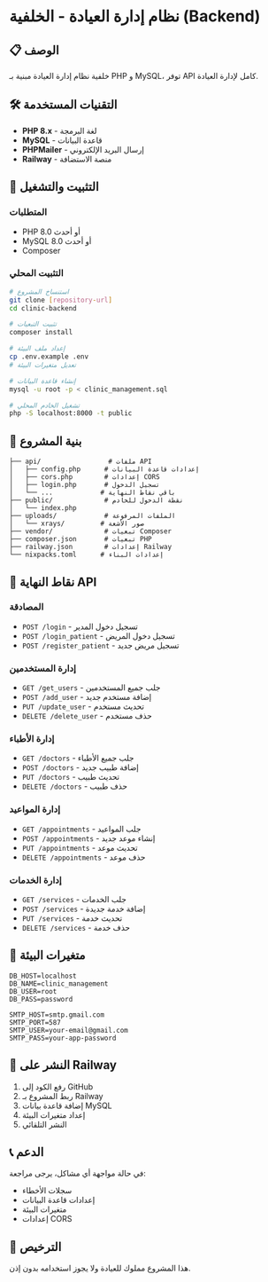 # نظام إدارة العيادة - الخلفية (Backend)

## 📋 الوصف
خلفية نظام إدارة العيادة مبنية بـ PHP و MySQL، توفر API كامل لإدارة العيادة.

## 🛠️ التقنيات المستخدمة
- **PHP 8.x** - لغة البرمجة
- **MySQL** - قاعدة البيانات
- **PHPMailer** - إرسال البريد الإلكتروني
- **Railway** - منصة الاستضافة

## 🚀 التثبيت والتشغيل

### المتطلبات
- PHP 8.0 أو أحدث
- MySQL 8.0 أو أحدث
- Composer

### التثبيت المحلي
```bash
# استنساخ المشروع
git clone [repository-url]
cd clinic-backend

# تثبيت التبعيات
composer install

# إعداد ملف البيئة
cp .env.example .env
# تعديل متغيرات البيئة

# إنشاء قاعدة البيانات
mysql -u root -p < clinic_management.sql

# تشغيل الخادم المحلي
php -S localhost:8000 -t public
```

## 📁 بنية المشروع
```
├── api/                 # ملفات API
│   ├── config.php      # إعدادات قاعدة البيانات
│   ├── cors.php        # إعدادات CORS
│   ├── login.php       # تسجيل الدخول
│   └── ...            # باقي نقاط النهاية
├── public/             # نقطة الدخول للخادم
│   └── index.php
├── uploads/            # الملفات المرفوعة
│   └── xrays/         # صور الأشعة
├── vendor/             # تبعيات Composer
├── composer.json       # تبعيات PHP
├── railway.json        # إعدادات Railway
└── nixpacks.toml      # إعدادات البناء
```

## 🔗 نقاط النهاية API

### المصادقة
- `POST /login` - تسجيل دخول المدير
- `POST /login_patient` - تسجيل دخول المريض
- `POST /register_patient` - تسجيل مريض جديد

### إدارة المستخدمين
- `GET /get_users` - جلب جميع المستخدمين
- `POST /add_user` - إضافة مستخدم جديد
- `PUT /update_user` - تحديث مستخدم
- `DELETE /delete_user` - حذف مستخدم

### إدارة الأطباء
- `GET /doctors` - جلب جميع الأطباء
- `POST /doctors` - إضافة طبيب جديد
- `PUT /doctors` - تحديث طبيب
- `DELETE /doctors` - حذف طبيب

### إدارة المواعيد
- `GET /appointments` - جلب المواعيد
- `POST /appointments` - إنشاء موعد جديد
- `PUT /appointments` - تحديث موعد
- `DELETE /appointments` - حذف موعد

### إدارة الخدمات
- `GET /services` - جلب الخدمات
- `POST /services` - إضافة خدمة جديدة
- `PUT /services` - تحديث خدمة
- `DELETE /services` - حذف خدمة

## 🔧 متغيرات البيئة
```env
DB_HOST=localhost
DB_NAME=clinic_management
DB_USER=root
DB_PASS=password

SMTP_HOST=smtp.gmail.com
SMTP_PORT=587
SMTP_USER=your-email@gmail.com
SMTP_PASS=your-app-password
```

## 🚀 النشر على Railway
1. رفع الكود إلى GitHub
2. ربط المشروع بـ Railway
3. إضافة قاعدة بيانات MySQL
4. إعداد متغيرات البيئة
5. النشر التلقائي

## 📞 الدعم
في حالة مواجهة أي مشاكل، يرجى مراجعة:
- سجلات الأخطاء
- إعدادات قاعدة البيانات
- متغيرات البيئة
- إعدادات CORS

## 📄 الترخيص
هذا المشروع مملوك للعيادة ولا يجوز استخدامه بدون إذن. 